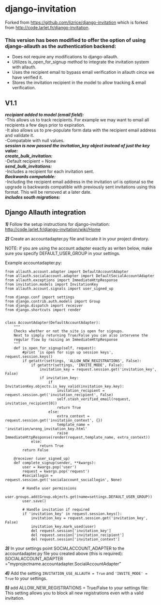 django-invitation
=================
Forked from https://github.com/lizrice/django-invitation which is forked from http://code.larlet.fr/django-invitation.

### This version has been modified to offer the option of using django-allauth as the authentication backend:
- Does not require any modifications to django-allauth. 
- Utilizes is_open_for_signup method to integrate the invitation system with allauth. 
- Uses the recipient email to bypass email verification in allauth cince we have verified it.
- Stores the invitation recipient in the model to allow tracking & email verification.

V1.1
----
***recipiant added to model (email field):***  
-This allows us to track recipients. For example we may want to email all recipients a few days prior to expiration.  
-It also allows us to pre-populate form data with the recipient email address and validate it.  
-Compatable with null values.  
***session is now passed the invitation_key object instead of just the key value:***  
***create_bulk_invitation:***  
-Default recipient = None  
***send_bulk_invitations:***  
-Includes a recipient for each invitation sent.  
***Backwards compatable:***  
-Including the recipient email address in the invitation url is optional so the upgrade is backwards compatible with 
previously sent invitations using this format.  This will be removed at a later date.  
***includes south migrations:***  

Django Allauth integration
--------------------------
***1)*** Follow the setup instructions for django-invitation: 
http://code.larlet.fr/django-invitation/wiki/Home 

***2)*** Create an accountadapter.py file and locate it in your project diretory.

NOTE: if you are using the account adapter exactly as writen below, make sure you specify DEFAULT_USER_GROUP in your settings.

Example accountadapter.py: 

    from allauth.account.adapter import DefaultAccountAdapter
	from allauth.socialaccount.adapter import DefaultSocialAccountAdapter
	from allauth.exceptions import ImmediateHttpResponse
	from invitation.models import InvitationKey
	from allauth.account.signals import user_signed_up

	from django.conf import settings
	from django.contrib.auth.models import Group
	from django.dispatch import receiver
	from django.shortcuts import render

	
	class AccountAdapter(DefaultAccountAdapter):
		"""
		Checks whether or not the site is open for signups.
		Next to simply returning True/False you can also intervene the
		regular flow by raising an ImmediateHttpResponse
		"""
		def is_open_for_signup(self, request):
			#print 'is open for sign up session keys', request.session.keys()
			if getattr(settings, 'ALLOW_NEW_REGISTRATIONS', False):
				if getattr(settings, 'INVITE_MODE', False):
					invitation_key = request.session.get('invitation_key', False)
					if invitation_key:
						if InvitationKey.objects.is_key_valid(invitation_key.key):
							invitation_recipient = request.session.get('invitation_recipient', False)
							self.stash_verified_email(request, invitation_recipient[0])
							return True
						else:
							extra_context = request.session.get('invitation_context', {})
							template_name = 'invitation/wrong_invitation_key.html'
							raise ImmediateHttpResponse(render(request,template_name, extra_context))
				else:
					return True
			return False

		@receiver (user_signed_up)
		def complete_signup(sender, **kwargs):
			user = kwargs.pop('user')
			request = kwargs.pop('request')
			#sociallogin = request.session.get('socialaccount_sociallogin', None)

			# Handle user permissions
			user.groups.add(Group.objects.get(name=settings.DEFAULT_USER_GROUP))
			user.save()

			# Handle invitation if required
			if 'invitation_key' in request.session.keys():
				invitation_key = request.session.get('invitation_key', False)
				invitation_key.mark_used(user)
				del request.session['invitation_key']
				del request.session['invitation_recipient']
				del request.session['invitation_context']


***3)*** In your settings point SOCIALACCOUNT_ADAPTER to the accountadapter.py file you created above (this is required):  
SOCIALACCOUNT_ADAPTER ="myprojectname.accountadapter.SocialAccountAdapter"

***4)*** Add the setting `INVITATION_USE_ALLAUTH = True` and `'INVITE_MODE' = True` to your settings.

***5)*** add ALLOW_NEW_REGISTRATIONS = True/False to your settings file:
This setting allows you to block all new registrations even with a valid invitation.


